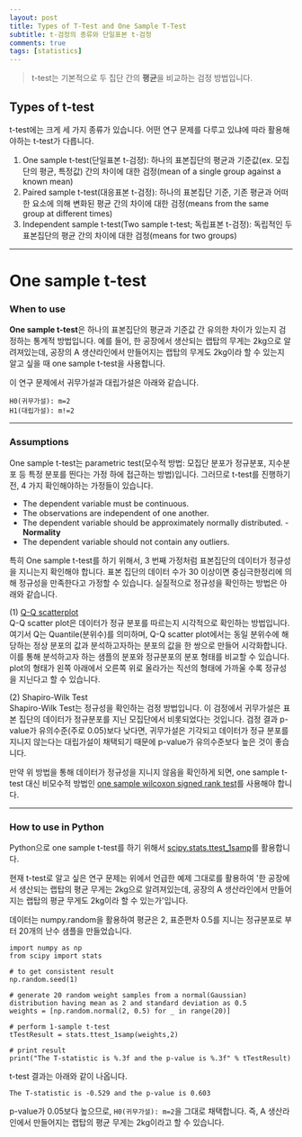 ```yaml
---
layout: post
title: Types of T-Test and One Sample T-Test
subtitle: t-검정의 종류와 단일표본 t-검정
comments: true
tags: [statistics]
---
```

> t-test는 기본적으로 두 집단 간의 **평균**을 비교하는 검정 방법입니다.

## Types of t-test

t-test에는 크게 세 가지 종류가 있습니다.
어떤 연구 문제를 다루고 있냐에 따라 활용해야하는 t-test가 다릅니다.

1. One sample t-test(단일표본 t-검정): 하나의 표본집단의 평균과 기준값(ex. 모집단의 평균, 특정값) 간의 차이에 대한 검정(mean of a single group against a known mean)   
2. Paired sample t-test(대응표본 t-검정): 하나의 표본집단 기준, 기존 평균과 어떠한 요소에 의해 변화된 평균 간의 차이에 대한 검정(means from the same group at different times)   
3. Independent sample t-test(Two sample t-test; 독립표본 t-검정): 독립적인 두 표본집단의 평균 간의 차이에 대한 검정(means for two groups)   

---

# One sample t-test

### When to use
**One sample t-test**은 하나의 표본집단의 평균과 기준값 간 유의한 차이가 있는지 검정하는 통계적 방법입니다. 예를 들어, 한 공장에서 생산되는 랩탑의 무게는 2kg으로 알려져있는데, 공장의 A 생산라인에서 만들어지는 랩탑의 무게도 2kg이라 할 수 있는지 알고 싶을 때 one sample t-test을 사용합니다.

이 연구 문제에서 귀무가설과 대립가설은 아래와 같습니다.   
```
H0(귀무가설): m=2   
H1(대립가설): m!=2   
```

---

### Assumptions
One sample t-test는 parametric test(모수적 방법: 모집단 분포가 정규분포, 지수분포 등 특정 분포를 띈다는 가정 하에 접근하는 방법)입니다. 그러므로 t-test를 진행하기 전, 4 가지 확인해야하는 가정들이 있습니다.

* The dependent variable must be continuous.
* The observations are independent of one another.
* The dependent variable should be approximately normally distributed. - **Normality**
* The dependent variable should not contain any outliers.

특히 One sample t-test를 하기 위해서, 3 번째 가정처럼 표본집단의 데이터가 정규성을 지니는지 확인해야 합니다. 표본 집단의 데이터 수가 30 이상이면 중심극한정리에 의해 정규성을 만족한다고 가정할 수 있습니다. 실질적으로 정규성을 확인하는 방법은 아래와 같습니다.

(1) [Q-Q scatterplot](https://en.wikipedia.org/wiki/Q%E2%80%93Q_plot)   
Q-Q scatter plot은 데이터가 정규 분포를 따르는지 시각적으로 확인하는 방법입니다. 여기서 Q는 Quantile(분위수)를 의미하며, Q-Q scatter plot에서는 동일 분위수에 해당하는 정상 분포의 값과 분석하고자하는 분포의 값을 한 쌍으로 만들어 시각화합니다. 이를 통해 분석하고자 하는 샘플의 분포와 정규분포의 분포 형태를 비교할 수 있습니다. plot의 형태가 왼쪽 아래에서 오른쪽 위로 올라가는 직선의 형태에 가까울 수록 정규성을 지닌다고 할 수 있습니다.

(2) Shapiro-Wilk Test   
Shapiro-Wilk Test는 정규성을 확인하는 검정 방법입니다. 이 검정에서 귀무가설은 표본 집단의 데이터가 정규분포를 지닌 모집단에서 비롯되었다는 것입니다. 검정 결과 p-value가 유의수준(주로 0.05)보다 낮다면, 귀무가설은 기각되고 데이터가 정규 분포를 지니지 않는다는 대립가설이 채택되기 때문에 p-value가 유의수준보다 높은 것이 좋습니다.

만약 위 방법을 통해 데이터가 정규성을 지니지 않음을 확인하게 되면, one sample t-test 대신 비모수적 방법인 [one sample wilcoxon signed rank test](http://www.sthda.com/english/wiki/one-sample-wilcoxon-signed-rank-test-in-r)를 사용해야 합니다.

---

### How to use in Python
Python으로 one sample t-test를 하기 위해서 [scipy.stats.ttest_1samp](https://docs.scipy.org/doc/scipy/reference/generated/scipy.stats.ttest_1samp.html)를 활용합니다.

현재 t-test로 알고 싶은 연구 문제는 위에서 언급한 예제 그대로를 활용하여 '한 공장에서 생산되는 랩탑의 평균 무게는 2kg으로 알려져있는데, 공장의 A 생산라인에서 만들어지는 랩탑의 평균 무게도 2kg이라 할 수 있는가'입니다.

데이터는 numpy.random을 활용하여 평균은 2, 표준편차 0.5를 지니는 정규분포로 부터 20개의 난수 샘플을 만들었습니다.

```
import numpy as np
from scipy import stats

# to get consistent result
np.random.seed(1)

# generate 20 random weight samples from a normal(Gaussian) distribution having mean as 2 and standard deviation as 0.5
weights = [np.random.normal(2, 0.5) for _ in range(20)]
 
# perform 1-sample t-test
tTestResult = stats.ttest_1samp(weights,2)
 
# print result
print("The T-statistic is %.3f and the p-value is %.3f" % tTestResult)
```

t-test 결과는 아래와 같이 나옵니다.
```
The T-statistic is -0.529 and the p-value is 0.603
```

p-value가 0.05보다 높으므로, `H0(귀무가설): m=2`을 그대로 채택합니다. 즉, A 생산라인에서 만들어지는 랩탑의 평균 무게는 2kg이라고 할 수 있습니다.
